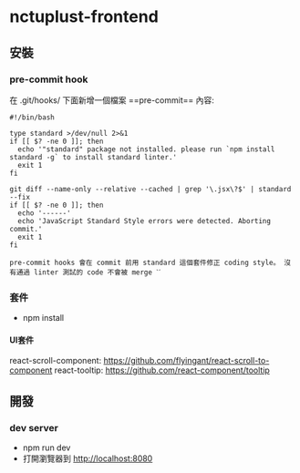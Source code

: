 
nctuplust-frontend
===

## 安裝
### pre-commit hook
在 .git/hooks/ 下面新增一個檔案 ==pre-commit== 
內容:
```shell
#!/bin/bash

type standard >/dev/null 2>&1
if [[ $? -ne 0 ]]; then
  echo '"standard" package not installed. please run `npm install standard -g` to install standard linter.'
  exit 1
fi

git diff --name-only --relative --cached | grep '\.jsx\?$' | standard --fix
if [[ $? -ne 0 ]]; then
  echo '------'
  echo 'JavaScript Standard Style errors were detected. Aborting commit.'
  exit 1
fi
```
`
pre-commit hooks 會在 commit 前用 standard 這個套件修正 coding style。
沒有通過 linter 測試的 code 不會被 merge ˋˊ
`
### 套件
- npm install

#### UI套件
react-scroll-component: https://github.com/flyingant/react-scroll-to-component
react-tooltip: https://github.com/react-component/tooltip



## 開發 
### dev server
- npm run dev
- 打開瀏覽器到 [http://localhost:8080](http://localhost:8080)

